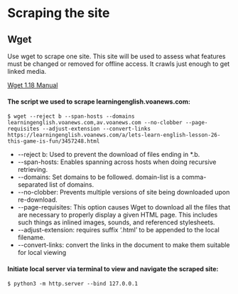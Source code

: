 # Scraping the site

## Wget

Use wget to scrape one site. This site will be used to assess what features must be changed or removed for offline access. It crawls just enough to get linked media.

[Wget 1.18 Manual](https://www.gnu.org/software/wget/manual/wget.html#HTTP-Options)

#### The script we used to scrape learningenglish.voanews.com:

```
$ wget --reject b --span-hosts --domains learningenglish.voanews.com,av.voanews.com --no-clobber --page-requisites --adjust-extension --convert-links https://learningenglish.voanews.com/a/lets-learn-english-lesson-26-this-game-is-fun/3457248.html
``` 
* --reject b: Used to prevent the download of files ending in \*\.b.
* --span-hosts: Enables spanning across hosts when doing recursive retrieving.
* --domains: Set domains to be followed. domain-list is a comma-separated list of domains.
* --no-clobber: Prevents multiple versions of site being downloaded upon re-download.
* --page-requisites: This option causes Wget to download all the files that are necessary to properly display a given HTML page. This includes such things as inlined images, sounds, and referenced stylesheets.
* --adjust-extension: requires suffix ‘.html’ to be appended to the local filename.
* --convert-links: convert the links in the document to make them suitable for local viewing

#### Initiate local server via terminal to view and navigate the scraped site:

```
$ python3 -m http.server --bind 127.0.0.1
```

